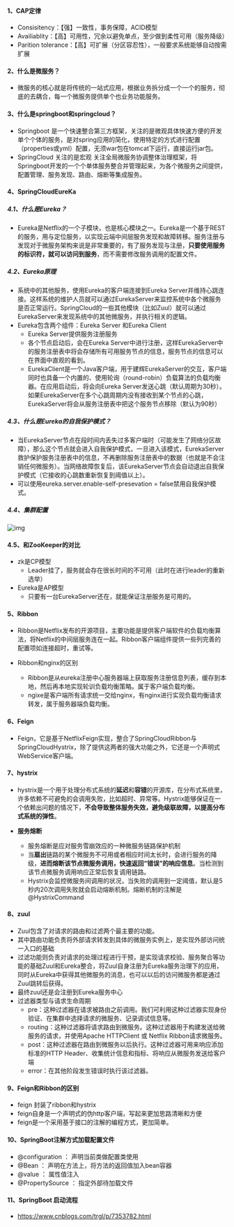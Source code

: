 #### 1、CAP定律

* Consisitency：【强】一致性，事务保障，ACID模型
* Availiablity：【高】可用性，冗余以避免单点，至少做到柔性可用（服务降级）
* Parition tolerance：【高】可扩展（分区容忍性），一般要求系统能够自动按需扩展

#### 2、什么是微服务？

* 微服务的核心就是将传统的一站式应用，根据业务拆分成一个一个的服务，彻底的去耦合，每一个微服务提供单个也业务功能服务。

#### 3、什么是springboot和springcloud？

* Springboot 是一个快速整合第三方框架，关注的是微观具体快速方便的开发单个个体的服务，是对spring应用的简化，使用特定的方式进行配置（properties或yml）配置，无须war包在tomcat下运行，直接运行jar包。
* SpringCloud 关注的是宏观  关注全局微服务协调整体治理框架，将Springboot开发的一个个单体服务整合并管理起来，为各个微服务之间提供，配置管理、服务发现、路由、熔断等集成服务。

#### 4、SpringCloudEureKa

##### 4.1、什么是Eureka？

* Eureka是Netflix的一个子模块，也是核心模块之一。Eureka是一个基于REST的服务，用与定位服务，以实现云端中间层服务发现和故障转移。服务注册与发现对于微服务架构来说是非常重要的，有了服务发现与注册，**只要使用服务的标识符，就可以访问到服务**，而不需要修改服务调用的配置文件。

##### 4.2、Eureka原理

* 系统中的其他服务，使用Eureka的客户端连接到Eureka Server并维持心跳连接。这样系统的维护人员就可以通过EurekaServer来监控系统中各个微服务是否正常运行。SpringCloud的一些其他模块（比如Zuul）就可以通过EurekaServer来发现系统中的其他微服务，并执行相关的逻辑。
* Eureka包含两个组件：Eureka Server 和Eureka Client
  * Eureka Server提供服务注册服务
  * 各个节点启动后，会在Eureka Server中进行注册，这样EurekaServer中的服务注册表中将会存储所有可用服务节点的信息，服务节点的信息可以在界面中直观的看到。
  * EurekaClient是一个Java客户端，用于建辉EurekaServer的交互，客户端同时也具备一个内置的、使用轮询（round-robin）负载算法的负载均衡器。在应用启动后，将会向Eureka Server发送心跳（默认周期为30秒）。如果EurekaServer在多个心跳周期内没有接收到某个节点的心跳，EurekaServer将会从服务注册表中把这个服务节点移除（默认为90秒）

##### 4.3、什么是Eureka的自我保护模式？

* 当EurekaServer节点在段时间内丢失过多客户端时（可能发生了网络分区故障），那么这个节点就会进入自我保护模式，一旦进入该模式，EurekaServer救护保护服务注册表中的信息，不再删除服务注册表中的数据（也就是不会注销任何微服务）。当网络故障恢复后，该EurekaServer节点会自动退出自我保护模式（它接收的心跳数重新恢复到阈值以上）。
* 可以使用eureka.server.enable-self-presevation = false禁用自我保护模式。

##### 4.4、集群配置

![img](https://img-blog.csdnimg.cn/20190529181808975.png?x-oss-process=image/watermark,type_ZmFuZ3poZW5naGVpdGk,shadow_10,text_aHR0cHM6Ly9ibG9nLmNzZG4ubmV0L29sZHNoYXVp,size_16,color_FFFFFF,t_70)

#### 4.5、和ZooKeeper的对比

* zk是CP模型
  * Leader挂了，服务就会存在很长时间的不可用（此时在进行leader的重新选举）
* Eureka是AP模型
  * 只要有一台EurekaServer还在，就能保证注册服务是可用的。

#### 5、Ribbon

* Ribbon是Netflix发布的开源项目，主要功能是提供客户端软件的负载均衡算法，将Netflix的中间层服务连在一起。Ribbon客户端组件提供一些列完善的配置项如连接超时，重试等。

* Ribbon和nginx的区别
  * Ribbon是从eureka注册中心服务器端上获取服务注册信息列表，缓存到本地，然后再本地实现轮训负载均衡策略。属于客户端负载均衡。
  * ngixe是客户端所有请求统一交给nginx，有nginx进行实现负载均衡请求转发，属于服务器端负载均衡。

#### 6、Feign

* Feign，它是基于NetflixFeign实现，整合了SpringCloudRibbon与SpringCloudHystrix，除了提供这两者的强大功能之外，它还是一个声明式WebService客户端。

#### 7、hystrix

* hystrix是一个用于处理分布式系统的**延迟**和**容错**的开源库，在分布式系统里，许多依赖不可避免的会调用失败，比如超时、异常等。Hystrix能够保证在一个依赖出问题的情况下，**不会导致整体服务失效，避免级联故障，以提高分布式系统的弹性**。

* **服务熔断**
  * 服务熔断是应对服务雪崩效应的一种微服务链路保护机制
  * 当**扇出**链路的某个微服务不可用或者相应时间太长时，会进行服务的降级，**进而熔断该节点微服务调用，快速返回“错误”的响应信息**。当检测到该节点微服务调用响应正常后恢复调用链路。
  * Hystrix会监控微服务间调用的状况，当失败的调用到一定阈值，默认是5秒内20次调用失败就会启动熔断机制。熔断机制的注解是@HystrixCommand

#### 8、zuul

* Zuul包含了对请求的路由和过滤两个最主要的功能。
* 其中路由功能负责将外部请求转发到具体的微服务实例上，是实现外部访问统一入口的基础
* 过滤功能则负责对请求的处理过程进行干预，是实现请求校验、服务聚合等功能的基础Zuul和Eureka整合，将Zuul自身注册为Eureka服务治理下的应用，同时从Eureka中获得其他微服务的消息，也可以以后的访问微服务都是通过Zuul跳转后获得。
* 最终zuul还是会注册到Eureka服务中心
* 过滤器类型与请求生命周期
  * pre：这种过滤器在请求被路由之前调用。我们可利用这种过滤器实现身份验证、在集群中选择请求的微服务、记录调试信息等。
  * routing：这种过滤器将请求路由到微服务。这种过滤器用于构建发送给微服务的请求，并使用Apache HTTPClient 或 Netflix Ribbon请求微服务。
  * post：这种过滤器在路由到微服务以后执行。这种过滤器可用来响应添加标准的HTTP Header、收集统计信息和指标、将响应从微服务发送给客户端
  * error：在其他阶段发生错误时执行该过滤器。

#### 9、Feign和Ribbon的区别

* feign 封装了ribbon和hystrix
* feign自身是一个声明式的伪http客户端，写起来更加思路清晰和方便
* feign是一个采用基于接口的注解的编程方式，更加简单。

#### 10、SpringBoot注解方式加载配置文件
* @configuration ： 声明当前类做配置类使用
* @Bean ： 声明在方法上，将方法的返回值加入bean容器
* @value ： 属性值注入
* @PropertySource ： 指定外部待加载文件

#### 11、SpringBoot 启动流程
* <https://www.cnblogs.com/trgl/p/7353782.html>